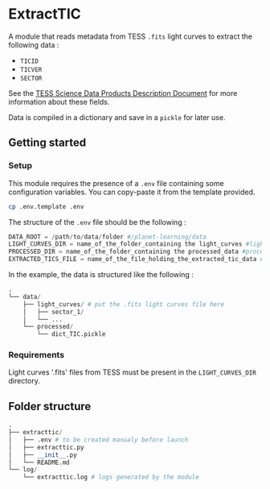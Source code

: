 # ExtractTIC

A module that reads metadata from TESS `.fits` light curves to extract the following data :
- `TICID`
- `TICVER`
- `SECTOR`

See the [TESS Science Data Products Description Document](https://archive.stsci.edu/files/live/sites/mast/files/home/missions-and-data/active-missions/tess/_documents/EXP-TESS-ARC-ICD-TM-0014.pdf) for more information about these fields.

Data is compiled in a dictionary and save in a `pickle` for later use.

## Getting started

### Setup

This module requires the presence of a `.env` file containing some configuration variables. You can copy-paste it from the template provided.

```sh
cp .env.template .env
```

The structure of the `.env` file should be the following :

```py
DATA_ROOT = /path/to/data/folder #/planet-learning/data
LIGHT_CURVES_DIR = name_of_the_folder_containing the light_curves #light_curves
PROCESSED_DIR = name_of_the_folder_containing the processed_data #processed
EXTRACTED_TICS_FILE = name_of_the_file_holding_the_extracted_tic_data #dict_TIC.pickle
```

In the example, the data is structured like the following :

```py
.
└── data/
    ├── light_curves/ # put the .fits light curves file here
    │   ├── sector_1/
    │   └── ...
    └── processed/
        └── dict_TIC.pickle
```

### Requirements

Light curves '.fits' files from TESS must be present in the `LIGHT_CURVES_DIR` directory.

## Folder structure

```py
.
├── extracttic/
│   ├── .env # to be created manualy before launch
│   ├── extracttic.py
│   ├── __init__.py
│   └── README.md
└── log/
    └── extracttic.log # logs generated by the module
```
